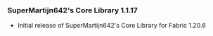 ### SuperMartijn642's Core Library 1.1.17
- Initial release of SuperMartijn642's Core Library for Fabric 1.20.6
